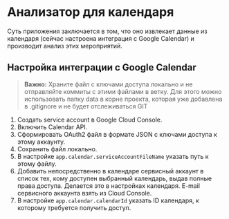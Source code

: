 # Анализатор для календаря

Суть приложения заключается в том, что оно извлекает данные из календаря (сейчас настроена интеграция с Google Calendar) и производит анализ этих мероприятий.

## Настройка интеграции с Google Calendar

> **Важно:** Храните файл с ключами доступа локально и не отправляйте коммиты с этими файлами в ветку. Для этого можно использовать папку data в корне проекта, которая уже добавлена в .gitignore и не будет отслеживаться GIT
 
1. Создать service account в Google Cloud Console.
2. Включить Calendar API.
3. Сформировать OAuth2 файл в формате JSON с ключами доступа к этому аккаунту.
4. Сохранить файл локально.
5. В настройке `app.calendar.serviceAccountFileName` указать путь к этому файлу.
6. Добавить непосредственно в календаре сервисный аккаунт в список тех, кому доступен выбранный календарь, выдав полные права доступа. Делается это в настройках календаря. E-mail сервисного аккаунта взять из Cloud Console.
7. В настройке `app.calendar.calendarId` указать ID календаря, к которому требуется получить доступ.
